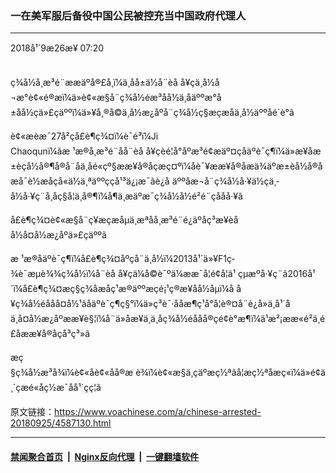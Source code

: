 ### 一在美军服后备役中国公民被控充当中国政府代理人
------------------------

<div class="published">
 <span class="date" title="ä¸­å½æ¶é´">
  <time datetime="2018-09-26T07:20:48+08:00">
   2018å¹´9æ26æ¥ 07:20
  </time>
 </span>
</div>
<br/>
<div class="wsw">
 <p>
  ç¾å½å¸æ³é¨ææäºå®£å¸ï¼ä¸åå±ä½å¨èå å¥çä¸­å½å¬æ°è¢«é®æï¼ä»è¢«æ§å¨ç¾å½éæ³åå½ä¸­åäººæ°å±åå½çä»£çäººï¼ä»¥å¸®å©ä¸­å½æ¿åºå¨ç¾å½ç§æçæåä¸­å½äººåé´è°ã
 </p>
 <p>
  è¢«æèæ¯27å²çå­£è¶ç¾¤ï¼è¯é³ï¼Ji Chaoqunï¼ãæ ¹æ®å¸æ³é¨åå¨èå å¥çèé¦å°åºæ³é¢æäº¤çåäºè¯ç¶ï¼ä»æ¥åæ±èçå½å®¶å®å¨åä¸åé«çº§ææ¥å®åçæç¤ºï¼åè¯¥ææ¥å®åæä¾äºæ±èå½å®åæå¯è½æåçå«ä½ä¸ªäººççå¹³ä¿¡æ¯ãè¿å äººåæ¬å¨ç¾å½å·¥ä½çä¸­å½å·¥ç¨å¸åç§å­¦ä¸å®¶ï¼å¶ä¸­æäºæ¯ç¾å½å½é²é¨çååå·¥ã
 </p>
 <p>
  å­£è¶ç¾¤è¢«æ§å¨ç¥æçæåµä¸æªåå¸æ³é¨é¿äºåç³æ¥èåå½å¤å½æ¿åºä»£çäººã
 </p>
 <p>
  æ ¹æ®åäºè¯ç¶ï¼å­£è¶ç¾¤åºçå¨ä¸­å½ï¼2013å¹´ä»¥F1ç­¾è¯æµè¾¾ç¾å½ï¼å¨èå å¥çä¼å©è¯ºä¼ææ¯å­¦é¢å­¦ä¹ çµæºå·¥ç¨ã2016å¹´ï¼å­£è¶ç¾¤æç§ç¾åæåç¹æ®äººæçé¡¹ç®æ¥åå½åµï¼å å¥ç¾å½éååå¤å½¹ãåäºè¯ç¶ç§°ï¼ä»ç³è¯·ååæ¶ç¹å°å¦è®¤å¨è¿å»ä¸å¹´åä¸å¤å½æ¿åºææ¥è§¦ï¼å¨ä»åæ¥ä¸ä¸åç¾å½éååå®çé¢è°æ¶ï¼ä¹æ²¡ææ«é²ä¸é£åææ¥å®åçå³ç³»ã
 </p>
 <p>
  æç§ç¾å½æ³å¾ï¼è¢«åè¢«åå®æ è¾ï¼è¢«æ§ä¸ç­äºæç½ªãå¦æç½ªåæç«ï¼ä»é¢ä¸´çæé«åç½æ¯åå¹´çç¦ã
 </p>
 <p>
 </p>
</div>

原文链接：https://www.voachinese.com/a/chinese-arrested-20180925/4587130.html


------------------------
#### [禁闻聚合首页](https://github.com/gfw-breaker/banned-news/blob/master/README.md) &nbsp;|&nbsp; [Nginx反向代理](https://github.com/gfw-breaker/open-proxy/blob/master/README.md) &nbsp;|&nbsp;  [一键翻墙软件](https://github.com/gfw-breaker/nogfw/blob/master/README.md)